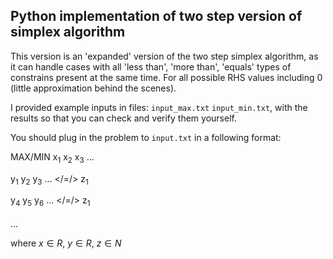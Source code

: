 ## Python implementation of two step version of simplex algorithm

This version is an 'expanded' version of the two step simplex algorithm, as it can handle cases with all 'less than', 'more than', 'equals' types of constrains present at the same time. For all possible RHS values including 0 (little approximation behind the scenes).

I provided example inputs in files: `input_max.txt` `input_min.txt`, with the results so that you can check and verify them yourself.

You should plug in the problem to `input.txt` in a following format:

MAX/MIN x<sub>1</sub> x<sub>2</sub> x<sub>3</sub> ...

y<sub>1</sub> y<sub>2</sub> y<sub>3</sub> ... </=/> z<sub>1</sub> 

y<sub>4</sub> y<sub>5</sub> y<sub>6</sub> ... </=/> z<sub>1</sub>
<br/><br/> ...

where 
$x \in R$, $y \in R$, $z \in N$
